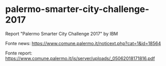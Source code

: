 # palermo-smarter-city-challenge-2017
Report "Palermo Smarter City Challenge 2017" by IBM

Fonte news: https://www.comune.palermo.it/noticext.php?cat=1&id=18564

Fonte report: https://www.comune.palermo.it/js/server/uploads/_05062018171816.pdf
